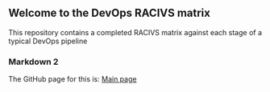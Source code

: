 ## Welcome to the DevOps RACIVS matrix

This repository contains a completed RACIVS matrix against each stage of a typical DevOps pipeline 

### Markdown 2

The GitHub page for this is: [Main page](https://lyitcomputing.github.io/DevOps-RACVIS/)  
